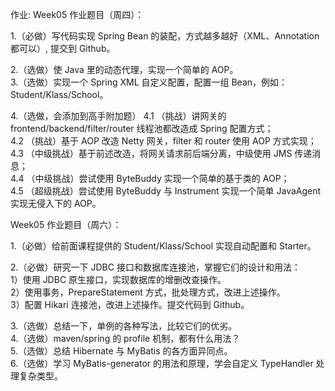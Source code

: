 作业:
Week05 作业题目（周四）：

1.（必做）写代码实现 Spring Bean 的装配，方式越多越好（XML、Annotation 都可以）, 提交到 Github。  

2.（选做）使 Java 里的动态代理，实现一个简单的 AOP。  
3.（选做）实现一个 Spring XML 自定义配置，配置一组 Bean，例如：Student/Klass/School。

4.（选做，会添加到高手附加题）
4.1 （挑战）讲网关的 frontend/backend/filter/router 线程池都改造成 Spring 配置方式；  
4.2 （挑战）基于 AOP 改造 Netty 网关，filter 和 router 使用 AOP 方式实现；  
4.3 （中级挑战）基于前述改造，将网关请求前后端分离，中级使用 JMS 传递消息；  
4.4 （中级挑战）尝试使用 ByteBuddy 实现一个简单的基于类的 AOP；  
4.5 （超级挑战）尝试使用 ByteBuddy 与 Instrument 实现一个简单 JavaAgent 实现无侵入下的 AOP。  

Week05 作业题目（周六）：

1.（必做）给前面课程提供的 Student/Klass/School 实现自动配置和 Starter。

2.（必做）研究一下 JDBC 接口和数据库连接池，掌握它们的设计和用法：  
1）使用 JDBC 原生接口，实现数据库的增删改查操作。  
2）使用事务，PrepareStatement 方式，批处理方式，改进上述操作。  
3）配置 Hikari 连接池，改进上述操作。提交代码到 Github。  

3.（选做）总结一下，单例的各种写法，比较它们的优劣。  
4.（选做）maven/spring 的 profile 机制，都有什么用法？  
5.（选做）总结 Hibernate 与 MyBatis 的各方面异同点。  
6.（选做）学习 MyBatis-generator 的用法和原理，学会自定义 TypeHandler 处理复杂类型。  